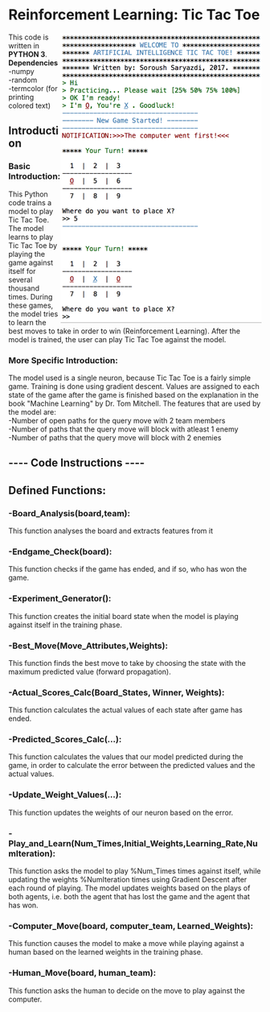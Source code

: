 # Reinforcement Learning: Tic Tac Toe
<img src="https://github.com/saryazdi/Reinforcement_Learning-Tic_Tac_Toe/blob/master/TIC_TAC_TOE_Game.jpg?raw=true" width="400" align="right" alt="Computer Hope">
This code is written in <b>PYTHON 3</b>.</br>
<b>Dependencies</b></br>
-numpy</br>
-random</br>
-termcolor (for printing colored text)

<h2>Introduction</h2>

<h3>Basic Introduction:</h3> This Python code trains a model to play Tic Tac Toe. The model learns to play Tic Tac Toe by playing the game against itself for several thousand times. During these games, the model tries to learn the best moves to take in order to win (Reinforcement Learning). After the model is trained, the user can play Tic Tac Toe against the model.

<h3>More Specific Introduction:</h3> The model used is a single neuron, because Tic Tac Toe is a fairly simple game. Training is done using gradient descent. Values are assigned to each state of the game after the game is finished based on the explanation in the book "Machine Learning" by Dr. Tom Mitchell. The features that are used by the model are:</br>
-Number of open paths for the query move with 2 team members</br>
-Number of paths that the query move will block with atleast 1 enemy</br>
-Number of paths that the query move will block with 2 enemies

<h2>---- Code Instructions ----</h2>
<h2>Defined Functions:</h2>
<h3>-Board_Analysis(board,team):</h3> This function analyses the board and extracts features from it

<h3>-Endgame_Check(board):</h3> This function checks if the game has ended, and if so, who has won the game.

<h3>-Experiment_Generator():</h3> This function creates the initial board state when the model is playing against itself in the training phase.

<h3>-Best_Move(Move_Attributes,Weights):</h3> This function finds the best move to take by choosing the state with the maximum predicted value (forward propagation).

<h3>-Actual_Scores_Calc(Board_States, Winner, Weights):</h3> This function calculates the actual values of each state after game has ended.

<h3>-Predicted_Scores_Calc(...):</h3> This function calculates the values that our model predicted during the game, in order to calculate the error between the predicted values and the actual values.


<h3>-Update_Weight_Values(...):</h3> This function updates the weights of our neuron based on the error.

<h3>-Play_and_Learn(Num_Times,Initial_Weights,Learning_Rate,NumIteration):</h3> This function asks the model to play %Num_Times times against itself, while updating the weights %NumIteration times using Gradient Descent after each round of playing. The model updates weights based on the plays of both agents, i.e. both the agent that has lost the game and the agent that has won.

<h3>-Computer_Move(board, computer_team, Learned_Weights):</h3> This function causes the model to make a move while playing against a human based on the learned weights in the training phase.

<h3>-Human_Move(board, human_team):</h3> This function asks the human to decide on the move to play against the computer.
